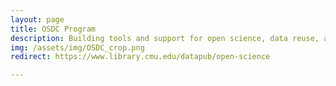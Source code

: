 ```yaml
---
layout: page
title: OSDC Program
description: Building tools and support for open science, data reuse, and reproducibility.
img: /assets/img/OSDC_crop.png
redirect: https://www.library.cmu.edu/datapub/open-science

---
```

